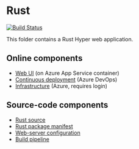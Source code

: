 # Rust 

[![Build Status](https://langsamu.visualstudio.com/MartianRobots/_apis/build/status/Build%20Rust?branchName=master)](https://langsamu.visualstudio.com/MartianRobots/_build/latest?definitionId=19&branchName=master)

This folder contains a Rust Hyper web application.

## Online components
- [Web UI](https://martian-robots.azurewebsites.net/rust) (on Azure App Service container)
- [Continuous deployment](https://langsamu.visualstudio.com/MartianRobots/_build?definitionId=19) (Azure DevOps)
- [Infrastructure](https://portal.azure.com/) (Azure, requires login)

## Source-code components
- [Rust source](https://github.com/langsamu/MartianRobots/blob/master/martian-robots/src/main.rs)
- [Rust package manifest](https://github.com/langsamu/MartianRobots/blob/master/martian-robots/Cargo.toml)
- [Web-server configuration](https://github.com/langsamu/MartianRobots/blob/master/martian-robots/wwwroot/web.config)
- [Build pipeline](https://github.com/langsamu/MartianRobots/blob/master/martian-robots/azure-pipelines.yml)
